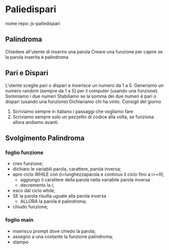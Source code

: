 # Paliedispari

nome repo: js-paliedispari

## Palindroma

Chiedere all'utente di inserire una parola
Creare una funzione per capire se la parola inserita è palindroma

## Pari e Dispari

L'utente sceglie pari o dispari e inserisce un numero da 1 a 5.
Generiamo un numero random (sempre da 1 a 5) per il computer (usando una funzione).
Sommiamo i due numeri
Stabiliamo se la somma dei due numeri è pari o dispari (usando una funzione)
Dichiariamo chi ha vinto.
Consigli del giorno

1. Scriviamo sempre in italiano i passaggi che vogliamo fare
2. Scriviamo sempre solo un pezzetto di codice alla volta, se funziona allora andiamo avanti.

## Svolgimento Palindroma

### foglio funzione

- creo funzione;
- dichiaro le variabili parola, carattere, parola inversa;
- apro ciclo WHILE con (i=lunghezzaparola e continuo il ciclo fino a i>=0);
  - aggiungo il carattere della parola nella variabile parola inversa
  - decremento la i;
- esco dal ciclo while;
- SE la parola risulta uguale alla parola inversa
  - ALLORA la parola è palindroma;
- chiudo funzione;

### foglio main

- inserisco prompt dove chiedo la parola;
- assegno a una costante la funzione palindroma;
- stampo
